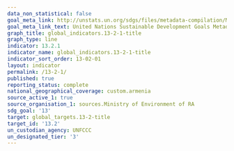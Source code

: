 ```yaml
---
data_non_statistical: false
goal_meta_link: http://unstats.un.org/sdgs/files/metadata-compilation/Metadata-Goal-13.pdf
goal_meta_link_text: United Nations Sustainable Development Goals Metadata (pdf 759kB)
graph_title: global_indicators.13-2-1-title
graph_type: line
indicator: 13.2.1
indicator_name: global_indicators.13-2-1-title
indicator_sort_order: 13-02-01
layout: indicator
permalink: /13-2-1/
published: true
reporting_status: complete
national_geographical_coverage: custom.armenia
source_active_1: true
source_organisation_1: sources.Ministry of Environment of RA
sdg_goal: '13'
target: global_targets.13-2-title
target_id: '13.2'
un_custodian_agency: UNFCCC
un_designated_tier: '3'
---
```

